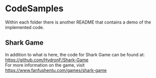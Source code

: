 # CodeSamples
Within each folder there is another README that contains a demo of the implemented code.

## Shark Game
In addition to what is here, the code for Shark Game can be found at: <br/>
https://github.com/HydronF/Shark-Game <br/>
For more information on the game, visit <br/>
https://www.fanfushentu.com/games/shark-game <br/>
